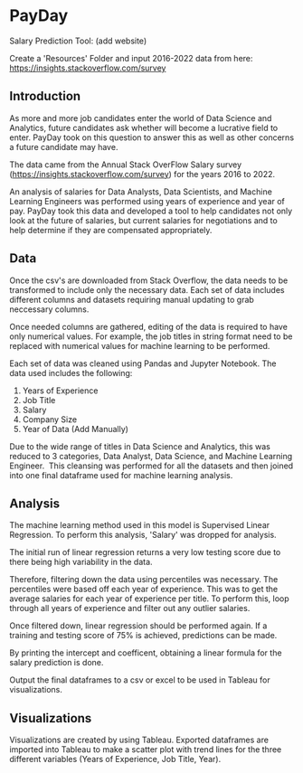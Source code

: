 # PayDay
Salary Prediction Tool: (add website)

Create a 'Resources' Folder and input 2016-2022 data from here: https://insights.stackoverflow.com/survey

## Introduction
​As more and more job candidates enter the world of Data Science and Analytics, future candidates ask whether will become a lucrative field to enter. PayDay took on this question to answer this as well as other concerns a future candidate may have. 

The data came from the Annual Stack OverFlow Salary survey (https://insights.stackoverflow.com/survey) for the years 2016 to 2022. 

An analysis of salaries for Data Analysts, Data Scientists, and Machine Learning Engineers was performed using years of experience and year of pay. PayDay took this data and developed a tool to help candidates not only look at the future of salaries, but current salaries for negotiations and to help determine if they are compensated appropriately.
​
## Data
​Once the csv's are downloaded from Stack Overflow, the data needs to be transformed to include only the necessary data. Each set of data includes different columns and datasets requiring manual updating to grab neccessary columns. 

Once needed columns are gathered, editing of the data is required to have only numerical values. For example, the job titles in string format need to be replaced with numerical values for machine learning to be performed.

Each set of data was cleaned using Pandas and Jupyter Notebook. The data used includes the following:
1.	Years of Experience
2.	Job Title
3.	Salary
4.	Company Size
5.  Year of Data (Add Manually)

Due to the wide range of titles in Data Science and Analytics, this was reduced to 3 categories, Data Analyst, Data Science, and Machine Learning Engineer. 
​
This cleansing was performed for all the datasets and then joined into one final dataframe used for machine learning analysis.
​
## Analysis
The machine learning method used in this model is Supervised Linear Regression. To perform this analysis, 'Salary' was dropped for analysis.

The initial run of linear regression returns a very low testing score due to there being high variability in the data.

Therefore, filtering down the data using percentiles was necessary. The percentiles were based off each year of experience. This was to get the average salaries for each year of experience per title. To perform this, loop through all years of experience and filter out any outlier salaries.

Once filtered down, linear regression should be performed again. If a training and testing score of 75% is achieved, predictions can be made. 

By printing the intercept and coefficent, obtaining a linear formula for the salary prediction is done. 

Output the final dataframes to a csv or excel to be used in Tableau for visualizations.

## Visualizations
Visualizations are created by using Tableau. Exported dataframes are imported into Tableau to make a scatter plot with trend lines for the three different variables (Years of Experience, Job Title, Year).
